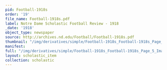 ```yaml
---
pid: Football-1918s
order: '19'
file_name: Football-1918s.pdf
label: Notre Dame Scholastic Football Review - 1918
_date: '1918'
object_type: newspaper
source: http://archives.nd.edu/Football/Football-1918s.pdf
thumbnail: "/img/derivatives/simple/Football-1918s_Football-1918s_Page_5_Image_0001/thumbnail.jpg"
manifest:
full: "/img/derivatives/simple/Football-1918s_Football-1918s_Page_5_Image_0001/fullwidth.jpg"
layout: scholastic_item
collection: scholastic
---
```

